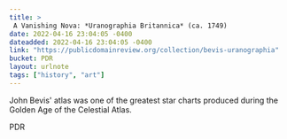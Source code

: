 ```yaml
---
title: > 
 A Vanishing Nova: *Uranographia Britannica* (ca. 1749)
date: 2022-04-16 23:04:05 -0400
dateadded: 2022-04-16 23:04:05 -0400
link: "https://publicdomainreview.org/collection/bevis-uranographia"
bucket: PDR
layout: urlnote
tags: ["history", "art"]
--- 
```

John Bevis' atlas was one of the greatest star charts produced during the Golden Age of the Celestial Atlas.
 <!-- end excerpt --> 
<div class='bucket'><a class='internal-link' src='_notes/buckets/PDR'>PDR</a></div> 
